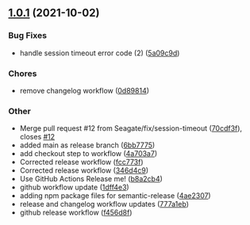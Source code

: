 ## [1.0.1](https://github.com/Seagate/seagate-exos-x-api-go/compare/v1.0.0...v1.0.1) (2021-10-02)

### Bug Fixes

- handle session timeout error code (2) ([5a09c9d](https://github.com/Seagate/seagate-exos-x-api-go/commit/5a09c9da207cc66aad664f01d162c50b5eaf9227))

### Chores

- remove changelog workflow ([0d89814](https://github.com/Seagate/seagate-exos-x-api-go/commit/0d898149b7280a46bb5e924143fd84601bf5a830))

### Other

- Merge pull request #12 from Seagate/fix/session-timeout ([70cdf3f](https://github.com/Seagate/seagate-exos-x-api-go/commit/70cdf3fd02616d12e31498e28c4630e23f9c44ee)), closes [#12](https://github.com/Seagate/seagate-exos-x-api-go/issues/12)
- added main as release branch ([6bb7775](https://github.com/Seagate/seagate-exos-x-api-go/commit/6bb7775ea6d951b9a98fa8db3d8483324c893b77))
- add checkout step to workflow ([4a703a7](https://github.com/Seagate/seagate-exos-x-api-go/commit/4a703a746b13d3e11e96c5536d12f8c7464b2a88))
- Corrected release workflow ([fcc773f](https://github.com/Seagate/seagate-exos-x-api-go/commit/fcc773fe0c4b62ad9104f5b8fa957caf43e23677))
- Corrected release workflow ([346d4c9](https://github.com/Seagate/seagate-exos-x-api-go/commit/346d4c95b298f1d0f85314bd0af5b29b5c7e83da))
- Use GitHub Actions Release me! ([b8a2cb4](https://github.com/Seagate/seagate-exos-x-api-go/commit/b8a2cb4f40322ca3892053e27b80e63956df41e5))
- github workflow update ([1dff4e3](https://github.com/Seagate/seagate-exos-x-api-go/commit/1dff4e33024cd17f578e3be1803b0f982245a93a))
- adding npm package files for semantic-release ([4ae2307](https://github.com/Seagate/seagate-exos-x-api-go/commit/4ae230785ad67c45e1e224a01895c9ad85820778))
- release and changelog workflow updates ([777a1eb](https://github.com/Seagate/seagate-exos-x-api-go/commit/777a1eb63a850cc734102d16bcade91e0da4e458))
- github release workflow ([f456d8f](https://github.com/Seagate/seagate-exos-x-api-go/commit/f456d8fa3f7e57733f48d9356b1227646155dcb5))
